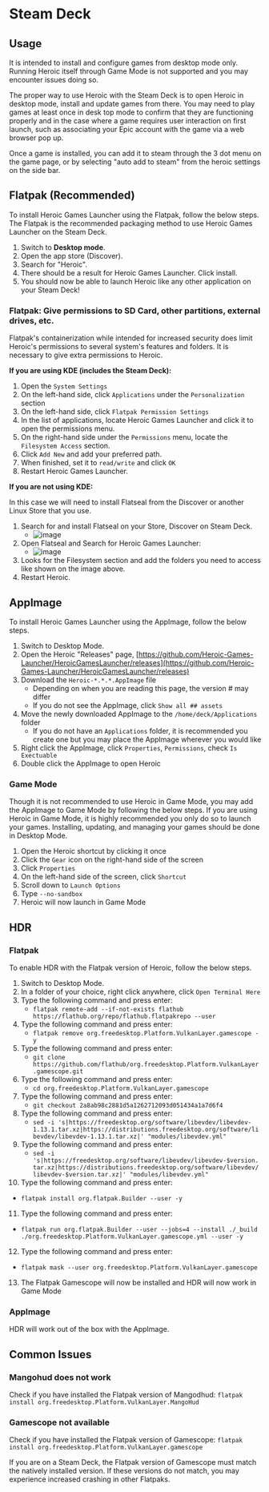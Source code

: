 # Steam Deck

## Usage

It is intended to install and configure games from desktop mode only. Running Heroic itself through Game Mode is not supported and you may encounter issues doing so. 

The proper way to use Heroic with the Steam Deck is to open Heroic in desktop mode, install and update games from there. You may need to play games at least once in desk top mode to confirm that they are functioning properly and in the case where a game requires user interaction on first launch, such as associating your Epic account with the game via a web browser pop up.

Once a game is installed, you can add it to steam through the 3 dot menu on the game page, or by selecting "auto add to steam" from the heroic settings on the side bar.

## Flatpak (Recommended)

To install Heroic Games Launcher using the Flatpak, follow the below steps. The Flatpak is the recommended packaging method to use Heroic Games Launcher on the Steam Deck. 

1. Switch to **Desktop mode**.
2. Open the app store (Discover).
3. Search for "Heroic".
4. There should be a result for Heroic Games Launcher. Click install.
5. You should now be able to launch Heroic like any other application on your Steam Deck!

### Flatpak: Give permissions to SD Card, other partitions, external drives, etc.

Flatpak's containerization while intended for increased security does limit Heroic's permissions to several system's features and folders. It is necessary to give extra permissions to Heroic. 

**If you are using KDE (includes the Steam Deck):**

1. Open the `System Settings`
2. On the left-hand side, click `Applications` under the `Personalization` section
3. On the left-hand side, click `Flatpak Permission Settings`
4. In the list of applications, locate Heroic Games Launcher and click it to open the permissions menu.
5. On the right-hand side under the `Permissions` menu, locate the `Filesystem Access` section.
6. Click `Add New` and add your preferred path.
7. When finished, set it to `read/write` and click `OK`
8. Restart Heroic Games Launcher.

**If you are not using KDE:**

In this case we will need to install Flatseal from the Discover or another Linux Store that you use.

1. Search for and install Flatseal on your Store, Discover on Steam Deck.
    * ![image](https://user-images.githubusercontent.com/26871415/167460932-af7100b7-7a26-4e4e-8ca9-db1bb9d9d4fb.png)
2. Open Flatseal and Search for Heroic Games Launcher:
    * ![image](https://user-images.githubusercontent.com/26871415/167461051-3b2f5cf7-c38e-4a63-bbdb-ce6c0302175f.png)
3. Looks for the Filesystem section and add the folders you need to access like shown on the image above.
4. Restart Heroic.

## AppImage

To install Heroic Games Launcher using the AppImage, follow the below steps. 

1. Switch to Desktop Mode.
2. Open the Heroic "Releases" page, [https://github.com/Heroic-Games-Launcher/HeroicGamesLauncher/releases](https://github.com/Heroic-Games-Launcher/HeroicGamesLauncher/releases)
3. Download the `Heroic-*.*.*.AppImage` file
   * Depending on when you are reading this page, the version # may differ
   * If you do not see the AppImage, click `Show all ## assets`
4. Move the newly downloaded AppImage to the `/home/deck/Applications` folder
   * If you do not have an `Applications` folder, it is recommended you create one but you may place the AppImage wherever you would like
5. Right click the AppImage, click `Properties`, `Permissions`, check `Is Exectuable`
6. Double click the AppImage to open Heroic

### Game Mode

Though it is not recommended to use Heroic in Game Mode, you may add the AppImage to Game Mode by following the below steps. If you are using Heroic in Game Mode, it is highly recommended you only do so to launch your games. Installing, updating, and managing your games should be done in Desktop Mode. 

1. Open the Heroic shortcut by clicking it once
2. Click the `Gear` icon on the right-hand side of the screen
3. Click `Properties`
4. On the left-hand side of the screen, click `Shortcut`
5. Scroll down to `Launch Options`
6. Type `--no-sandbox`
7. Heroic will now launch in Game Mode

## HDR

### Flatpak

To enable HDR with the Flatpak version of Heroic, follow the below steps.

1. Switch to Desktop Mode.
2. In a folder of your choice, right click anywhere, click `Open Terminal Here`
3. Type the following command and press enter: 
   * `flatpak remote-add --if-not-exists flathub https://flathub.org/repo/flathub.flatpakrepo --user`
4. Type the following command and press enter: 
   * `flatpak remove org.freedesktop.Platform.VulkanLayer.gamescope -y`
5. Type the following command and press enter: 
   * `git clone https://github.com/flathub/org.freedesktop.Platform.VulkanLayer.gamescope.git`
6. Type the following command and press enter: 
   * `cd org.freedesktop.Platform.VulkanLayer.gamescope` 
7. Type the following command and press enter: 
   * `git checkout 2a8ab98c2881d5a1262712093d051434a1a7d6f4` 
8. Type the following command and press enter: 
   * `sed -i 's|https://freedesktop.org/software/libevdev/libevdev-1.13.1.tar.xz|https://distributions.freedesktop.org/software/libevdev/libevdev-1.13.1.tar.xz|' "modules/libevdev.yml"`
9. Type the following command and press enter: 
   * `sed -i 's|https://freedesktop.org/software/libevdev/libevdev-$version.tar.xz|https://distributions.freedesktop.org/software/libevdev/libevdev-$version.tar.xz|' "modules/libevdev.yml"`
10. Type the following command and press enter: 
   * `flatpak install org.flatpak.Builder --user -y` 
11. Type the following command and press enter: 
   * `flatpak run org.flatpak.Builder --user --jobs=4 --install ./_build ./org.freedesktop.Platform.VulkanLayer.gamescope.yml --user -y` 
12. Type the following command and press enter: 
   * `flatpak mask --user org.freedesktop.Platform.VulkanLayer.gamescope` 
13. The Flatpak Gamescope will now be installed and HDR will now work in Game Mode

### AppImage

HDR will work out of the box with the AppImage.

## Common Issues

### Mangohud does not work

Check if you have installed the Flatpak version of Mangodhud: `flatpak install org.freedesktop.Platform.VulkanLayer.MangoHud`

### Gamescope not available

Check if you have installed the Flatpak version of Gamescope: `flatpak install org.freedesktop.Platform.VulkanLayer.gamescope`

If you are on a Steam Deck, the Flatpak version of Gamescope must match the natively installed version. If these versions do not match, you may experience increased crashing in other Flatpaks. 